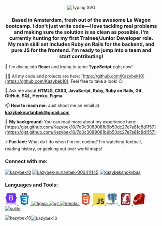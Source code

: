 <p align="center">
  <img src="https://readme-typing-svg.herokuapp.com?font=Fira+Code&pause=1000&center=true&width=435&lines=Hi+%F0%9F%91%8B%2C+I'm+Kaz;Fresh+Full+Stack+Software+Engineer" alt="Typing SVG">
</p>
<h3 align="center"> Based in Amsterdam, fresh out of the awesome Le Wagon bootcamp. I don't just write code—I love tackling real problems and making sure the solution is as clean as possible. I'm currently hunting for my first Trainee/Junior Developer role. My main skill set includes Ruby on Rails for the backend, and pure JS for the frontend. I'm ready to jump into a team and start contributing!</h3>

🌱 I'm diving into **React** and trying to tame **TypeScript** right now!

👨‍💻  All my code and projects are here: [https://github.com/Kazybek10](https://github.com/Kazybek10). Feel free to take a look! 😉

💬 Ask me about **HTML5, CSS3, JavaScript, Ruby, Ruby on Rails, Git, GitHub, SQL, Heroku, Figma**

📫 **How to reach me:** Just shoot me an email at **kazybeknurlanbek@gmail.com**

📄 **My background:** You can read more about my experience here: [https://gist.github.com/Kazybek10/7d0c3089081b9b50dc27e7a81c8d1157](https://gist.github.com/Kazybek10/7d0c3089081b9b50dc27e7a81c8d1157)

⚡ **Fun fact:** What do I do when I'm not coding? I'm watching football, reading history, or geeking out over world maps!

<h3 align="left">Connect with me:</h3>
<p align="left">
<a href="https://dev.to/kazybek10" target="blank"><img align="center" src="https://raw.githubusercontent.com/rahuldkjain/github-profile-readme-generator/master/src/images/icons/Social/devto.svg" alt="kazybek10" height="30" width="40" /></a>
<a href="https://linkedin.com/in/kazybek-nurlanbek-003411145" target="blank"><img align="center" src="https://raw.githubusercontent.com/rahuldkjain/github-profile-readme-generator/master/src/images/icons/Social/linked-in-alt.svg" alt="kazybek-nurlanbek-003411145" height="30" width="40" /></a>
<a href="https://instagram.com/kazybekshokybas" target="blank"><img align="center" src="https://raw.githubusercontent.com/rahuldkjain/github-profile-readme-generator/master/src/images/icons/Social/instagram.svg" alt="kazybekshokybas" height="30" width="40" /></a>
</p>

<h3 align="left">Languages and Tools:</h3>
<p align="left"> <a href="https://getbootstrap.com" target="_blank" rel="noreferrer"> <img src="https://raw.githubusercontent.com/devicons/devicon/master/icons/bootstrap/bootstrap-plain-wordmark.svg" alt="bootstrap" width="40" height="40"/> </a> <a href="https://www.w3schools.com/css/" target="_blank" rel="noreferrer"> <img src="https://raw.githubusercontent.com/devicons/devicon/master/icons/css3/css3-original-wordmark.svg" alt="css3" width="40" height="40"/> </a> <a href="https://www.figma.com/" target="_blank" rel="noreferrer"> <img src="https://www.vectorlogo.zone/logos/figma/figma-icon.svg" alt="figma" width="40" height="40"/> </a> <a href="https://git-scm.com/" target="_blank" rel="noreferrer"> <img src="https://www.vectorlogo.zone/logos/git-scm/git-scm-icon.svg" alt="git" width="40" height="40"/> </a> <a href="https://heroku.com" target="_blank" rel="noreferrer"> <img src="https://www.vectorlogo.zone/logos/heroku/heroku-icon.svg" alt="heroku" width="40" height="40"/> </a> <a href="https://www.w3.org/html/" target="_blank" rel="noreferrer"> <img src="https://raw.githubusercontent.com/devicons/devicon/master/icons/html5/html5-original-wordmark.svg" alt="html5" width="40" height="40"/> </a> <a href="https://developer.mozilla.org/en-US/docs/Web/JavaScript" target="_blank" rel="noreferrer"> <img src="https://raw.githubusercontent.com/devicons/devicon/master/icons/javascript/javascript-original.svg" alt="javascript" width="40" height="40"/> </a> <a href="https://www.postgresql.org" target="_blank" rel="noreferrer"> <img src="https://raw.githubusercontent.com/devicons/devicon/master/icons/postgresql/postgresql-original-wordmark.svg" alt="postgresql" width="40" height="40"/> </a> <a href="https://rubyonrails.org" target="_blank" rel="noreferrer"> <img src="https://raw.githubusercontent.com/devicons/devicon/master/icons/rails/rails-original-wordmark.svg" alt="rails" width="40" height="40"/> </a> <a href="https://www.ruby-lang.org/en/" target="_blank" rel="noreferrer"> <img src="https://raw.githubusercontent.com/devicons/devicon/master/icons/ruby/ruby-original.svg" alt="ruby" width="40" height="40"/> </a> <a href="https://www.sqlite.org/" target="_blank" rel="noreferrer"> <img src="https://www.vectorlogo.zone/logos/sqlite/sqlite-icon.svg" alt="sqlite" width="40" height="40"/> </a> </p>

<p><img align="left" src="https://github-readme-stats.vercel.app/api/top-langs?username=kazybek10&show_icons=true&locale=en&layout=compact" alt="kazybek10" /></p>

<p><img align="center" src="https://github-readme-streak-stats.herokuapp.com/?user=kazybek10&" alt="kazybek10" /></p>
